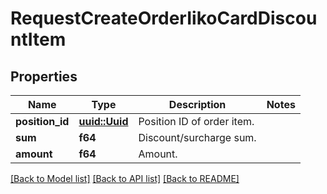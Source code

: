 # RequestCreateOrderIikoCardDiscountItem

## Properties

Name | Type | Description | Notes
------------ | ------------- | ------------- | -------------
**position_id** | [**uuid::Uuid**](uuid::Uuid.md) | Position ID of order item. | 
**sum** | **f64** | Discount/surcharge sum. | 
**amount** | **f64** | Amount. | 

[[Back to Model list]](../README.md#documentation-for-models) [[Back to API list]](../README.md#documentation-for-api-endpoints) [[Back to README]](../README.md)


